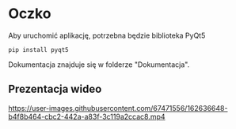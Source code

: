 # Oczko
Aby uruchomić aplikację, potrzebna będzie biblioteka PyQt5
```
pip install pyqt5
```
Dokumentacja znajduje się w folderze "Dokumentacja".

## Prezentacja wideo

https://user-images.githubusercontent.com/67471556/162636648-b4f8b464-cbc2-442a-a83f-3c119a2ccac8.mp4

